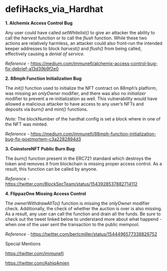 # defiHacks_via_Hardhat

**1. Alchemix Access Control Bug**

Any user could have called _setWhitelist()_ to give an attacker the ability to call the _harvest_ function or to call the _flush_ function. While these two actions are relatively harmless, an attacker could also front-run the intended keeper addresses to block _harvest()_ and _flush()_ from being called, effectively causing a _denial of service_.

_Reference_ - https://medium.com/immunefi/alchemix-access-control-bug-fix-debrief-a13d39b9f2e0

**2. 88mph Function Initialization Bug**

The _init()_ function used to initialize the NFT contract on 88mph’s platform, was missing an _onlyOwner_ modifier, and there was also no _initializer_ modifier to prevent a re-initialization as well. This vulnerability would have allowed a malicious attacker to have access to any user’s NFTs and deposits via _burn()_ and _mint()_ functions. 

_Note:_ The blockNumber of the hardhat config is set a block where in one of the NFT was minted.

_Reference_ - https://medium.com/immunefi/88mph-function-initialization-bug-fix-postmortem-c3a2282894d3

**3. CoinstoreNFT Public Burn Bug**

The _burn()_ function present in the ERC721 standard which destroys the token and removes it from blockchain is missing proper access control. 
As a result, this function can be called by anyone. 

_Reference_ - https://twitter.com/BlockSecTeam/status/1543928537882714112

**4. FlippazOne Missing Access Control**

The _ownerWithdrawAllTo()_ function is missing the _onlyOwner_ modifier check. Additionally, the check of whether the auction is over is also missing. As a result, any user can call the function and drain all the funds. Be sure to check out the tweet linked below to understand more about what happend - when one of the user sent the transaction to the public mempool.

_Reference_ - https://twitter.com/bertcmiller/status/1544496577338826752

Special Mentions

https://twitter.com/immunefi

https://twitter.com/AshiqAmien


